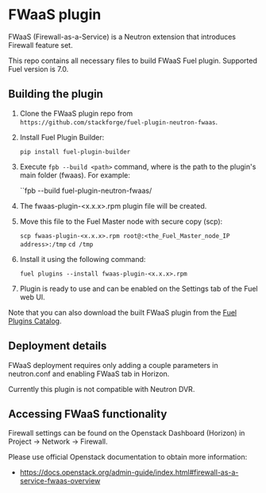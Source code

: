 FWaaS plugin
============

FWaaS (Firewall-as-a-Service) is a Neutron extension that introduces Firewall feature set.

This repo contains all necessary files to build FWaaS Fuel plugin.
Supported Fuel version is 7.0.

Building the plugin
-------------------

1. Clone the FWaaS plugin repo from `https://github.com/stackforge/fuel-plugin-neutron-fwaas`.
2. Install Fuel Plugin Builder:

    ``pip install fuel-plugin-builder``

3. Execute ``fpb --build <path>`` command, where <path> is the path to the plugin's main
   folder (fwaas). For example:

   ``fpb --build fuel-plugin-neutron-fwaas/

4. The fwaas-plugin-<x.x.x>.rpm plugin file will be created.

5. Move this file to the Fuel Master node with secure copy (scp):

	``scp fwaas-plugin-<x.x.x>.rpm root@:<the_Fuel_Master_node_IP address>:/tmp``
   ``cd /tmp``

6. Install it using the following command:

	``fuel plugins --install fwaas-plugin-<x.x.x>.rpm``

6. Plugin is ready to use and can be enabled on the Settings tab of the Fuel web UI.

Note that you can also download the built FWaaS plugin from the
[Fuel Plugins Catalog](https://software.mirantis.com/download-mirantis-openstack-fuel-plug-ins/).

Deployment details
------------------

FWaaS deployment requires only adding a couple parameters in neutron.conf and
enabling FWaaS tab in Horizon.

Currently this plugin is not compatible with Neutron DVR.

Accessing FWaaS functionality
------------------------------

Firewall settings can be found on the Openstack Dashboard (Horizon) in
Project -> Network -> Firewall.

Please use official Openstack documentation to obtain more information:
- https://docs.openstack.org/admin-guide/index.html#firewall-as-a-service-fwaas-overview
